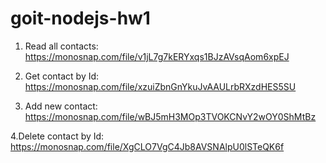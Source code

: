 # goit-nodejs-hw1

1. Read all contacts:
   https://monosnap.com/file/v1jL7g7kERYxqs1BJzAVsqAom6xpEJ

2. Get contact by Id:
   https://monosnap.com/file/xzuiZbnGnYkuJvAAULrbRXzdHES5SU

3. Add new contact:
   https://monosnap.com/file/wBJ5mH3MOp3TVOKCNvY2wOY0ShMtBz

4.Delete contact by Id:
https://monosnap.com/file/XgCLO7VgC4Jb8AVSNAlpU0lSTeQK6f
